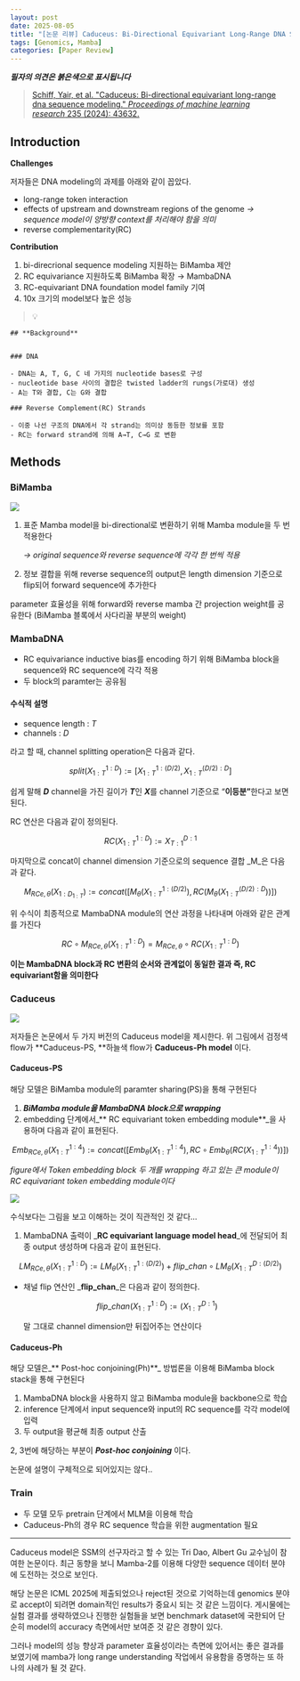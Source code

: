 ```yaml
---
layout: post
date: 2025-08-05
title: "[논문 리뷰] Caduceus: Bi-Directional Equivariant Long-Range DNA Sequence Modeling"
tags: [Genomics, Mamba]
categories: [Paper Review]
---
```


<span class="notion-red">_**필자의 의견은 붉은색으로 표시됩니다**_</span>


> [Schiff, Yair, et al. "Caduceus: Bi-directional equivariant long-range dna sequence modeling." ](https://pmc.ncbi.nlm.nih.gov/articles/PMC12189541/)[_Proceedings of machine learning research_](https://pmc.ncbi.nlm.nih.gov/articles/PMC12189541/)[ 235 (2024): 43632.](https://pmc.ncbi.nlm.nih.gov/articles/PMC12189541/)



## Introduction


**Challenges**


저자들은 DNA modeling의 과제를 아래와 같이 꼽았다.

- long-range token interaction
- effects of upstream and downstream regions of the genome 
_→ sequence model이 양방향 context를 처리해야 함을 의미_
- reverse complementarity(RC)

**Contribution**

1. bi-direcrional sequence modeling 지원하는 BiMamba 제안
1. RC equivariance 지원하도록 BiMamba 확장 → MambaDNA
1. RC-equivariant DNA foundation model family 기여
1. 10x 크기의 model보다 높은 성능

> 💡 


	## **Background**


	### DNA

	- DNA는 A, T, G, C 네 가지의 nucleotide bases로 구성
	- nucleotide base 사이의 결합은 twisted ladder의 rungs(가로대) 생성
	- A는 T와 결합, C는 G와 결합

	### Reverse Complement(RC) Strands

	- 이중 나선 구조의 DNA에서 각 strand는 의미상 동등한 정보를 포함
	- RC는 forward strand에 의해 A→T, C→G 로 변환


## Methods



### BiMamba


![](https://prod-files-secure.s3.us-west-2.amazonaws.com/542b861c-36a8-4051-84e5-8804b6728dba/2c247d59-7815-4980-99f0-8f0d21f445a7/image.png?X-Amz-Algorithm=AWS4-HMAC-SHA256&X-Amz-Content-Sha256=UNSIGNED-PAYLOAD&X-Amz-Credential=ASIAZI2LB466R3YWF7RW%2F20250818%2Fus-west-2%2Fs3%2Faws4_request&X-Amz-Date=20250818T132806Z&X-Amz-Expires=3600&X-Amz-Security-Token=IQoJb3JpZ2luX2VjEFwaCXVzLXdlc3QtMiJGMEQCIBaKQIuEP9A1cUybL9dyhBttI2H51Qsl8mQchE8ZjIFuAiBK%2BlHo49qYXjct8GsUz5yoqf6CFK0WFELhhR4KzQPl7yqIBAil%2F%2F%2F%2F%2F%2F%2F%2F%2F%2F8BEAAaDDYzNzQyMzE4MzgwNSIMn%2BA%2BHbuXLCTVBWo%2FKtwD8UXm3wSnKj0PTIwJjz21Zq1%2Bckv9eN8ZDJapzwJaK%2FXZccKfBMQEZFS8OnJAPvwuZ9YEuY%2FqojD7auvyBcZiRjtLf2WHAf5VyLpIJDfi24s4nP%2F6WWLIF%2BLTxS5h5VbCCXnmyvnHKtDtB6bJwztnfbY8P4wkI0mLAfPLxfcMunCAtGJ7FRg2Tng2dgbqB9%2FYPjSbjQfmTJGEWATL7dJYcDeZaybB619VUCt2yaPI0AcVgXZgcT3%2F%2FLSWzUCWwKOtwFkIN561b3huGdZ%2FppSE0IWTE1bDMF5D1oqFEJLFUV%2BV%2Bio7BkrPo8LUWtdSoMggvYxq3q0cA8JqGmgs52%2FyCG7EW5QCNnWBdh0f6FmpYFNYEZu3Fd%2FgluYLADxuYWkURdQD6VSX57HvjRAP8B%2BTVHyLNyc9cZUpptkrQTaL9%2BD2XrPNgLufcFwtNj6IMy9VFP%2B8beIYEQKL2kA6LjBF7ouDwp%2F3XJFGkJZ4p%2BkLfaC8aIxBZsOgKAbqUQvjHreyEOpGGv75zdo1ApK8y6HW6%2FkeCSFVxP7EbbE%2Fu%2FNWFpaCfxacLjHl62zeIyUInlFHZp5yYqqshbNPF33eTi18khPlhMUPcXtdKfJ5utGcQkOheYwzXGmEWYWbC4cwxLGMxQY6pgFNQdYkBv8eVMLnMvS2iBfKBHSQN1k5UJ26RZ5%2F%2F6unYE5DXUrGaji8WrX1xCJX5mMWusxkqpkViycRg2gfaGEiutgEN35DYunNP8iMppCdl44t44dx%2BJHHk6LOt0TmbzBAXHRYDmcGDkwO7ddpVHwOh151eJvmEkquB%2FyjsdASzcXDtQ1niksLK062hD70SikuAwvhNjXvqlE4daemRoP1FveBr8gZ&X-Amz-Signature=dbd843388496af16ec0dad3bbc73d73cab640ccca335a9adb0af329604063324&X-Amz-SignedHeaders=host&x-amz-checksum-mode=ENABLED&x-id=GetObject)

1. 표준 Mamba model을 bi-directional로 변환하기 위해 Mamba module을 두 번 적용한다

	_→ original sequence와 reverse sequence에 각각 한 번씩 적용_

1. 정보 결합을 위해 reverse sequence의 output은 length dimension 기준으로 flip되어 forward sequence에 추가한다

parameter 효율성을 위해 forward와 reverse mamba 간 projection weight를 공유한다 (BiMamba 블록에서 사다리꼴 부분의 weight)



### MambaDNA

- RC equivariance inductive bias를 encoding 하기 위해 BiMamba block을 sequence와 RC sequence에 각각 적용
- 두 block의 paramter는 공유됨


#### 수식적 설명

- sequence length : _T_
- channels : _D_

라고 할 때,  channel splitting operation은 다음과 같다.


$$
split(X^{1:D}_{1:T}):=[X^{1:(D/2)}_{1:T},X^{(D/2):D}_{1:T}]
$$


<span class="notion-red">쉽게 말해 </span><span class="notion-red">_**D**_</span><span class="notion-red"> channel을 가진 길이가 </span><span class="notion-red">_**T**_</span><span class="notion-red">인 </span><span class="notion-red">_**X**_</span><span class="notion-red">를 channel 기준으로 “</span><span class="notion-red">**이등분”**</span><span class="notion-red">한다고 보면 된다.</span>


RC 연산은 다음과 같이 정의된다.


$$
RC(X^{1:D}_{1:T}):=X^{D:1}_{T:1}
$$


마지막으로 concat이 channel dimension 기준으로의 sequence 결합 _M_은 다음과 같다.


$$
M_{RCe,\theta}(X_{1:D_{1:T}}):=concat([M_{\theta}(X^{1:(D/2)}_{1:T}),RC(M_{\theta}(X^{(D/2):D}_{1:T}))])
$$


위 수식이 최종적으로 MambaDNA module의 연산 과정을 나타내며 아래와 같은 관계를 가진다


$$
RC\circ M_{RCe,\theta}(X^{1:D}_{1:T}) = M_{RCe,\theta} \circ RC(X^{1:D}_{1:T})
$$


**이는 MambaDNA block과 RC 변환의 순서와 관계없이 동일한 결과 즉, RC equivariant함을 의미한다**



### Caduceus


![](https://prod-files-secure.s3.us-west-2.amazonaws.com/542b861c-36a8-4051-84e5-8804b6728dba/f94a60d7-8145-473b-aef9-7c68d3ec604a/image.png?X-Amz-Algorithm=AWS4-HMAC-SHA256&X-Amz-Content-Sha256=UNSIGNED-PAYLOAD&X-Amz-Credential=ASIAZI2LB466R3YWF7RW%2F20250818%2Fus-west-2%2Fs3%2Faws4_request&X-Amz-Date=20250818T132807Z&X-Amz-Expires=3600&X-Amz-Security-Token=IQoJb3JpZ2luX2VjEFwaCXVzLXdlc3QtMiJGMEQCIBaKQIuEP9A1cUybL9dyhBttI2H51Qsl8mQchE8ZjIFuAiBK%2BlHo49qYXjct8GsUz5yoqf6CFK0WFELhhR4KzQPl7yqIBAil%2F%2F%2F%2F%2F%2F%2F%2F%2F%2F8BEAAaDDYzNzQyMzE4MzgwNSIMn%2BA%2BHbuXLCTVBWo%2FKtwD8UXm3wSnKj0PTIwJjz21Zq1%2Bckv9eN8ZDJapzwJaK%2FXZccKfBMQEZFS8OnJAPvwuZ9YEuY%2FqojD7auvyBcZiRjtLf2WHAf5VyLpIJDfi24s4nP%2F6WWLIF%2BLTxS5h5VbCCXnmyvnHKtDtB6bJwztnfbY8P4wkI0mLAfPLxfcMunCAtGJ7FRg2Tng2dgbqB9%2FYPjSbjQfmTJGEWATL7dJYcDeZaybB619VUCt2yaPI0AcVgXZgcT3%2F%2FLSWzUCWwKOtwFkIN561b3huGdZ%2FppSE0IWTE1bDMF5D1oqFEJLFUV%2BV%2Bio7BkrPo8LUWtdSoMggvYxq3q0cA8JqGmgs52%2FyCG7EW5QCNnWBdh0f6FmpYFNYEZu3Fd%2FgluYLADxuYWkURdQD6VSX57HvjRAP8B%2BTVHyLNyc9cZUpptkrQTaL9%2BD2XrPNgLufcFwtNj6IMy9VFP%2B8beIYEQKL2kA6LjBF7ouDwp%2F3XJFGkJZ4p%2BkLfaC8aIxBZsOgKAbqUQvjHreyEOpGGv75zdo1ApK8y6HW6%2FkeCSFVxP7EbbE%2Fu%2FNWFpaCfxacLjHl62zeIyUInlFHZp5yYqqshbNPF33eTi18khPlhMUPcXtdKfJ5utGcQkOheYwzXGmEWYWbC4cwxLGMxQY6pgFNQdYkBv8eVMLnMvS2iBfKBHSQN1k5UJ26RZ5%2F%2F6unYE5DXUrGaji8WrX1xCJX5mMWusxkqpkViycRg2gfaGEiutgEN35DYunNP8iMppCdl44t44dx%2BJHHk6LOt0TmbzBAXHRYDmcGDkwO7ddpVHwOh151eJvmEkquB%2FyjsdASzcXDtQ1niksLK062hD70SikuAwvhNjXvqlE4daemRoP1FveBr8gZ&X-Amz-Signature=60935ccfe8441256869535854314d3eb89eddd1d2dd4a1752fc5e7c3fc4e83af&X-Amz-SignedHeaders=host&x-amz-checksum-mode=ENABLED&x-id=GetObject)


저자들은 논문에서 두 가지 버전의 Caduceus model을 제시한다. 위 그림에서 검정색 flow가 **Caduceus-PS, **하늘색 flow가 **Caduceus-Ph model** 이다.



#### Caduceus-PS


해당 모델은 BiMamba module의 paramter sharing(PS)을 통해 구현된다

1. _**BiMamba module을 MambaDNA block으로 wrapping**_
1. embedding 단계에서_** RC equivariant token embedding module**_을 사용하며 다음과 같이 표현된다.

$$
Emb_{RCe,\theta}(X^{1:4}_{1:T}):=concat([Emb_{\theta}(X^{1:4}_{1:T}),RC \circ Emb_{\theta}(RC(X^{1:4}_{1:T}))])
$$


_figure에서 Token embedding block 두 개를 wrapping 하고 있는 큰 module이 RC equivariant token embedding module이다_


![](https://prod-files-secure.s3.us-west-2.amazonaws.com/542b861c-36a8-4051-84e5-8804b6728dba/b175e4da-71eb-4e91-8c23-a06dabe673c9/image.png?X-Amz-Algorithm=AWS4-HMAC-SHA256&X-Amz-Content-Sha256=UNSIGNED-PAYLOAD&X-Amz-Credential=ASIAZI2LB466R3YWF7RW%2F20250818%2Fus-west-2%2Fs3%2Faws4_request&X-Amz-Date=20250818T132807Z&X-Amz-Expires=3600&X-Amz-Security-Token=IQoJb3JpZ2luX2VjEFwaCXVzLXdlc3QtMiJGMEQCIBaKQIuEP9A1cUybL9dyhBttI2H51Qsl8mQchE8ZjIFuAiBK%2BlHo49qYXjct8GsUz5yoqf6CFK0WFELhhR4KzQPl7yqIBAil%2F%2F%2F%2F%2F%2F%2F%2F%2F%2F8BEAAaDDYzNzQyMzE4MzgwNSIMn%2BA%2BHbuXLCTVBWo%2FKtwD8UXm3wSnKj0PTIwJjz21Zq1%2Bckv9eN8ZDJapzwJaK%2FXZccKfBMQEZFS8OnJAPvwuZ9YEuY%2FqojD7auvyBcZiRjtLf2WHAf5VyLpIJDfi24s4nP%2F6WWLIF%2BLTxS5h5VbCCXnmyvnHKtDtB6bJwztnfbY8P4wkI0mLAfPLxfcMunCAtGJ7FRg2Tng2dgbqB9%2FYPjSbjQfmTJGEWATL7dJYcDeZaybB619VUCt2yaPI0AcVgXZgcT3%2F%2FLSWzUCWwKOtwFkIN561b3huGdZ%2FppSE0IWTE1bDMF5D1oqFEJLFUV%2BV%2Bio7BkrPo8LUWtdSoMggvYxq3q0cA8JqGmgs52%2FyCG7EW5QCNnWBdh0f6FmpYFNYEZu3Fd%2FgluYLADxuYWkURdQD6VSX57HvjRAP8B%2BTVHyLNyc9cZUpptkrQTaL9%2BD2XrPNgLufcFwtNj6IMy9VFP%2B8beIYEQKL2kA6LjBF7ouDwp%2F3XJFGkJZ4p%2BkLfaC8aIxBZsOgKAbqUQvjHreyEOpGGv75zdo1ApK8y6HW6%2FkeCSFVxP7EbbE%2Fu%2FNWFpaCfxacLjHl62zeIyUInlFHZp5yYqqshbNPF33eTi18khPlhMUPcXtdKfJ5utGcQkOheYwzXGmEWYWbC4cwxLGMxQY6pgFNQdYkBv8eVMLnMvS2iBfKBHSQN1k5UJ26RZ5%2F%2F6unYE5DXUrGaji8WrX1xCJX5mMWusxkqpkViycRg2gfaGEiutgEN35DYunNP8iMppCdl44t44dx%2BJHHk6LOt0TmbzBAXHRYDmcGDkwO7ddpVHwOh151eJvmEkquB%2FyjsdASzcXDtQ1niksLK062hD70SikuAwvhNjXvqlE4daemRoP1FveBr8gZ&X-Amz-Signature=46d9d51656445250e34164782c07ae3f523b88c81806db2340769407f569cebe&X-Amz-SignedHeaders=host&x-amz-checksum-mode=ENABLED&x-id=GetObject)


<span class="notion-red">수식보다는 그림을 보고 이해하는 것이 직관적인 것 같다…</span>

1. MambaDNA 출력이 _**RC equivariant language model head**_에 전달되어 최종 output 생성하며 다음과 같이 표현된다.

$$
LM_{RCe,\theta}(X^{1:D}_{1:T}):= LM_{\theta}(X^{1:(D/2)}_{1:T})+flip\_chan\circ LM_{\theta}(X^{D:(D/2)}_{1:T})
$$

- 채널 flip 연산인 _**flip\_chan**_은 다음과 같이 정의한다.

	$$
	flip\_chan(X^{1:D}_{1:T}):=(X^{D:1}_{1:T})
	$$


	말 그대로 channel dimension만 뒤집어주는 연산이다



#### Caduceus-Ph


해당 모델은_** Post-hoc conjoining(Ph)**_ 방법론을 이용해 BiMamba block stack을 통해 구현된다

1. MambaDNA block을 사용하지 않고 BiMamba module을 backbone으로 학습
1. inference 단계에서 input sequence와 input의 RC sequence를 각각 model에 입력
1. 두 output을 평균해 최종 output 산출

2, 3번에 해당하는 부분이 _**Post-hoc conjoining**_ 이다.


<span class="notion-red">논문에 설명이 구체적으로 되어있지는 않다..</span>



### Train

- 두 모델 모두 pretrain 단계에서 MLM을 이용해 학습
- Caduceus-Ph의 경우 RC sequence 학습을 위한 augmentation 필요

---


<span class="notion-red">Caduceus model은 SSM의 선구자라고 할 수 있는 Tri Dao, Albert Gu 교수님이 참여한 논문이다. 최근 동향을 보니 Mamba-2를 이용해 다양한 sequence 데이터 분야에 도전하는 것으로 보인다.</span>


<span class="notion-red">해당 논문은 ICML 2025에 제출되었으나 reject된 것으로 기억하는데 genomics 분야로 accept이 되려면 domain적인 results가 중요시 되는 것 같은 느낌이다. 게시물에는 실험 결과를 생략하였으나 진행한 실험들을 보면 benchmark dataset에 국한되어 단순히 model의 accuracy 측면에서만 보여준 것 같은 경향이 있다.</span>


<span class="notion-red">그러나 model의 성능 향상과 parameter 효율성이라는 측면에 있어서는 좋은 결과를 보였기에 mamba가 long range understanding 작업에서 유용함을 증명하는 또 하나의 사례가 될 것 같다.</span>

